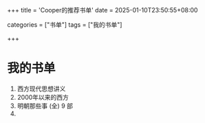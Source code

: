+++
title = 'Cooper的推荐书单'
date = 2025-01-10T23:50:55+08:00



categories = ["书单"] 
tags = ["我的书单"]

+++



# 我的书单 

1. 西方现代思想讲义
2. 2000年以来的西方
3. 明朝那些事 (全) 9 部
4. 
